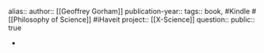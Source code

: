 alias::
author:: [[Geoffrey Gorham]] 
publication-year::
tags:: book, #Kindle #[[Philosophy of Science]] #iHaveit 
project:: [[X-Science]] 
question::
public:: true

-